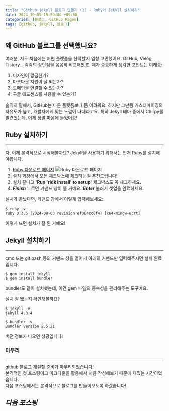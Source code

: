 ```yaml
---
title: "Github+jekyll 블로그 만들기 (1) - Ruby와 Jekyll 설치하기"
date: 2024-10-09 15:50:00 +09:00
categories: [블로그, GitHub Pages]
tags: [github, jekyll, 블로그]
---
```


## 왜 GitHub 블로그를 선택했나요?

여러분, 저도 처음에는 어떤 플랫폼을 선택할지 엄청 고민했어요. GitHub, Velog, Tistory... 각각의 장단점을 꼼꼼히 비교해봤죠. 제가 중요하게 생각한 포인트는 이래요:

1. 디자인이 깔끔한가?
2. 마크다운 지원이 잘 되는가?
3. 도메인을 연결할 수 있는가?
4. 구글 애드센스를 사용할 수 있는가?

솔직히 말해서, GitHub는 다른 플랫폼보다 좀 어려워요. 하지만 그만큼 커스터마이징의 자유도가 높고, 개발자에게 맞는 느낌이 나더라고요. 특히 Jekyll 테마 중에서 Chirpy를 발견했는데, 이게 정말 마음에 들었어요!

## Ruby 설치하기
---
자, 이제 본격적으로 시작해볼까요? Jekyll을 사용하기 위해서는 먼저 Ruby를 설치해야합니다.

1. [Ruby 다운로드 페이지](https://rubyinstaller.org/downloads/)
![Ruby 다운로드 페이지](https://github.com/user-attachments/assets/900e4c8d-ca90-4d68-9519-80c42b282852)
3. 설치 과정에서 모든 체크박스에 체크하는걸 추천드립니다!
5. 설치 끝나고 **'Run 'ridk install' to setup'** 체크박스도 꼭 체크하세요.
6. ***Finish*** 누르면 커맨드 창이 뜰 거예요. ***Enter*** 눌러서 셋업을 완료하세요.

설치가 끝났다면, 커맨드 창에서 이렇게 입력해보세요:
```shell
$ ruby -v
ruby 3.3.5 (2024-09-03 revision ef084cc8f4) [x64-mingw-ucrt]
```
이렇게 뜨면 설치가 잘 된 거예요!

## Jekyll 설치하기
---
cmd 또는 git bash 등의 커맨드 창을 열어서 아래의 커맨드만 입력해주시면 설치 완료입니다.
```shell
$ gem install jekyll
$ gem install bundler
```

bundler도 같이 설치했는데, 이건 gem 파일의 종속성을 관리해주는 도구예요.

설치 잘 됐는지 확인해볼까요?

```shell
$ jekyll -v
jekyll 4.3.4

$ bundler -v
Bundler version 2.5.21
```
버전 정보가 나오면 성공입니다!

### 마무리
---
github 블로그 개설할 준비가 마무리되었습니다!  
본격적인 첫 포스팅이고 마크다운을 활용해서 처음 작성해보기 때문에 재밌는 시간이었습니다.  
다음 포스팅에서는 본격적으로 블로그를 만들어보도록 하겠습니다!

***다음 포스팅***
---
